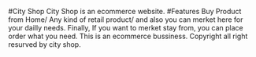 #City Shop
City Shop is an ecommerce website.
#Features
Buy Product from Home/
Any kind of retail product/
and also you can merket here for your dailly needs.
Finally, If you want to merket stay from, you can place order what you need.
This is an ecommerce bussiness.
Copyright all right resurved by city shop.
